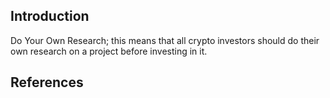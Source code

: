 ## Introduction


Do Your Own Research; this means that all crypto investors should do their own research on a project before investing in it.

## References
